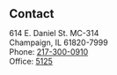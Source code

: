<h2 style="margin: 60px 0px 10px;">Contact</h2>

614 E. Daniel St. MC-314
<br />
Champaign, IL 61820-7999
<br />
Phone: <a href="tel:+12173000910">217-300-0910</a>
<br />
Office: <a href="https://maps.app.goo.gl/xvHRWG27wSZXQ1Cv7">5125</a>
